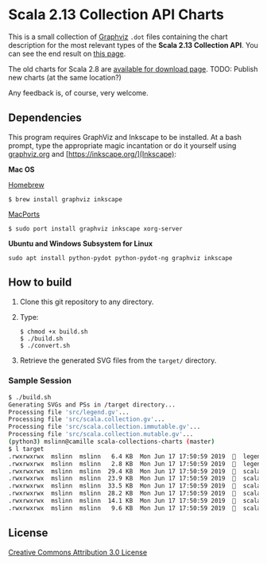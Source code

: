 # Scala 2.13 Collection API Charts
This is a small collection of [Graphviz][] `.dot` files containing the chart description for the most relevant types
of the **Scala 2.13 Collection API**.
You can see the end result on [this page](http://www.decodified.com/scala/collections-api.xml).

The old charts for Scala 2.8 are [available for download page](http://github.com/sirthias/scala-collections-charts/downloads).
TODO: Publish new charts (at the same location?)

Any feedback is, of course, very welcome.

## Dependencies
This program requires GraphViz and Inkscape to be installed.
At a bash prompt, type the appropriate magic incantation or do it yourself using
[graphviz.org](http://www.graphviz.org/Download_macos.php) and [https://inkscape.org/](Inkscape):

**Mac OS**

[Homebrew][]

    $ brew install graphviz inkscape

[MacPorts][]

    $ sudo port install graphviz inkscape xorg-server

**Ubuntu and Windows Subsystem for Linux**
```
sudo apt install python-pydot python-pydot-ng graphviz inkscape
```

## How to build
1. Clone this git repository to any directory.
2. Type:
    ```
    $ chmod +x build.sh
    $ ./build.sh
    $ ./convert.sh
    ```

3. Retrieve the generated SVG files from the `target/` directory.

### Sample Session

```bash
$ ./build.sh
Generating SVGs and PSs in /target directory...
Processing file 'src/legend.gv'...
Processing file 'src/scala.collection.gv'...
Processing file 'src/scala.collection.immutable.gv'...
Processing file 'src/scala.collection.mutable.gv'...
(python3) mslinn@camille scala-collections-charts (master)
$ l target
.rwxrwxrwx  mslinn  mslinn   6.4 KB  Mon Jun 17 17:50:59 2019    legend.ps*
.rwxrwxrwx  mslinn  mslinn   2.8 KB  Mon Jun 17 17:50:59 2019    legend.svg*
.rwxrwxrwx  mslinn  mslinn  29.4 KB  Mon Jun 17 17:50:59 2019    scala.collection.immutable.ps*
.rwxrwxrwx  mslinn  mslinn  23.9 KB  Mon Jun 17 17:50:59 2019    scala.collection.immutable.svg*
.rwxrwxrwx  mslinn  mslinn  33.5 KB  Mon Jun 17 17:50:59 2019    scala.collection.mutable.ps*
.rwxrwxrwx  mslinn  mslinn  28.2 KB  Mon Jun 17 17:50:59 2019    scala.collection.mutable.svg*
.rwxrwxrwx  mslinn  mslinn  14.1 KB  Mon Jun 17 17:50:59 2019    scala.collection.ps*
.rwxrwxrwx  mslinn  mslinn   9.6 KB  Mon Jun 17 17:50:59 2019    scala.collection.svg*
```

## License

<a rel="license" href="http://creativecommons.org/licenses/by/3.0/">Creative Commons Attribution 3.0 License</a>

[Graphviz]: http://www.graphviz.org/ "Graphviz Home"
[Homebrew]: http://mxcl.github.com/homebrew/ "Homebrew Home"
[MacPorts]: http://www.macports.org/ "MacPorts Home"
